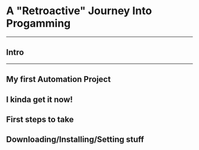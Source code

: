 # A "Retroactive" Journey Into Progamming
---
## Intro
---
## My first Automation Project

## I kinda get it now!

## First steps to take

## Downloading/Installing/Setting stuff
